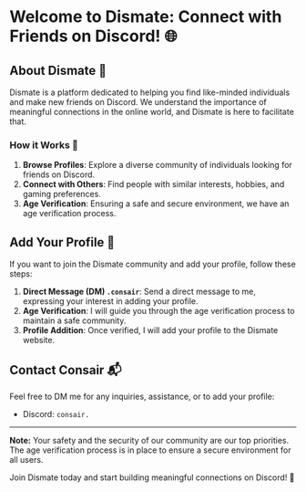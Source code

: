 # Welcome to Dismate: Connect with Friends on Discord! 🌐

## About Dismate 🚀
Dismate is a platform dedicated to helping you find like-minded individuals and make new friends on Discord. We understand the importance of meaningful connections in the online world, and Dismate is here to facilitate that.

### How it Works 🔄
1. **Browse Profiles**: Explore a diverse community of individuals looking for friends on Discord.
2. **Connect with Others**: Find people with similar interests, hobbies, and gaming preferences.
3. **Age Verification**: Ensuring a safe and secure environment, we have an age verification process.

## Add Your Profile 📝
If you want to join the Dismate community and add your profile, follow these steps:

1. **Direct Message (DM) `.consair`**: Send a direct message to me, expressing your interest in adding your profile.
2. **Age Verification**: I will guide you through the age verification process to maintain a safe community.
3. **Profile Addition**: Once verified, I will add your profile to the Dismate website.

## Contact Consair 📬
Feel free to DM me for any inquiries, assistance, or to add your profile:
- Discord: `consair.`

---

**Note:** Your safety and the security of our community are our top priorities. The age verification process is in place to ensure a secure environment for all users.

Join Dismate today and start building meaningful connections on Discord! 🚀
